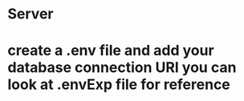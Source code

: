# Server
# create a .env file and add your database connection URI you can look at .envExp file for reference
 
